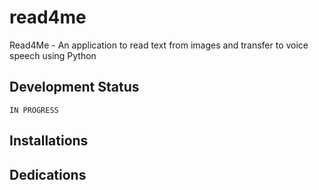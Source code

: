 # read4me
Read4Me - An application to read text from images and transfer to voice speech using Python

## Development Status
`IN PROGRESS`

## Installations

## Dedications